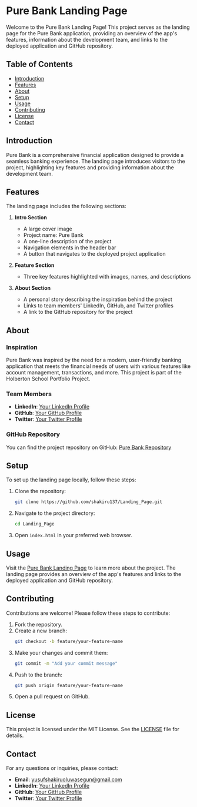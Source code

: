 # Pure Bank Landing Page

Welcome to the Pure Bank Landing Page! This project serves as the landing page for the Pure Bank application, providing an overview of the app's features, information about the development team, and links to the deployed application and GitHub repository.

## Table of Contents

- [Introduction](#introduction)
- [Features](#features)
- [About](#about)
- [Setup](#setup)
- [Usage](#usage)
- [Contributing](#contributing)
- [License](#license)
- [Contact](#contact)

## Introduction

Pure Bank is a comprehensive financial application designed to provide a seamless banking experience. The landing page introduces visitors to the project, highlighting key features and providing information about the development team.

## Features

The landing page includes the following sections:

1. **Intro Section**

   - A large cover image
   - Project name: Pure Bank
   - A one-line description of the project
   - Navigation elements in the header bar
   - A button that navigates to the deployed project application

2. **Feature Section**

   - Three key features highlighted with images, names, and descriptions

3. **About Section**
   - A personal story describing the inspiration behind the project
   - Links to team members' LinkedIn, GitHub, and Twitter profiles
   - A link to the GitHub repository for the project

## About

### Inspiration

Pure Bank was inspired by the need for a modern, user-friendly banking application that meets the financial needs of users with various features like account management, transactions, and more. This project is part of the Holberton School Portfolio Project.

### Team Members

- **LinkedIn**: [Your LinkedIn Profile](http://linkedin.com/in/yusuf-shakiru-oluwasegun)
- **GitHub**: [Your GitHub Profile](https://github.com/shakiru137)
- **Twitter**: [Your Twitter Profile](https://twitter.com/yusufshakiruol2/)

### GitHub Repository

You can find the project repository on GitHub: [Pure Bank Repository](https://github.com/shakiru137/Landing_Page.git)

## Setup

To set up the landing page locally, follow these steps:

1. Clone the repository:
   ```bash
   git clone https://github.com/shakiru137/Landing_Page.git
   ```
2. Navigate to the project directory:
   ```bash
   cd Landing_Page
   ```
3. Open `index.html` in your preferred web browser.

## Usage

Visit the [Pure Bank Landing Page](https://github.com/shakiru137/Landing_Page.git) to learn more about the project. The landing page provides an overview of the app's features and links to the deployed application and GitHub repository.

## Contributing

Contributions are welcome! Please follow these steps to contribute:

1. Fork the repository.
2. Create a new branch:
   ```bash
   git checkout -b feature/your-feature-name
   ```
3. Make your changes and commit them:
   ```bash
   git commit -m "Add your commit message"
   ```
4. Push to the branch:
   ```bash
   git push origin feature/your-feature-name
   ```
5. Open a pull request on GitHub.

## License

This project is licensed under the MIT License. See the [LICENSE](LICENSE) file for details.

## Contact

For any questions or inquiries, please contact:

- **Email**: yusufshakiruoluwasegun@gmail.com
- **LinkedIn**: [Your LinkedIn Profile](http://linkedin.com/in/yusuf-shakiru-oluwasegun)
- **GitHub**: [Your GitHub Profile](https://github.com/shakiru137)
- **Twitter**: [Your Twitter Profile](https://twitter.com/yusufshakiruol2/)
